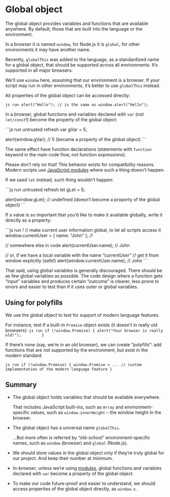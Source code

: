 Global object
=============

The global object provides variables and functions that are available anywhere. By default, those that are built into the language or the environment.

In a browser it is named `window`, for Node.js it is `global`, for other environments it may have another name.

Recently, `globalThis` was added to the language, as a standardized name for a global object, that should be supported across all environments. It’s supported in all major browsers.

We’ll use `window` here, assuming that our environment is a browser. If your script may run in other environments, it’s better to use `globalThis` instead.

All properties of the global object can be accessed directly:

`js run alert("Hello"); // is the same as window.alert("Hello");`

In a browser, global functions and variables declared with `var` (not `let/const`!) become the property of the global object:

\`\`\`js run untrusted refresh var gVar = 5;

alert(window.gVar); // 5 (became a property of the global object) \`\`\`

The same effect have function declarations (statements with `function` keyword in the main code flow, not function expressions).

Please don’t rely on that! This behavior exists for compatibility reasons. Modern scripts use [JavaScript modules](info:modules) where such a thing doesn’t happen.

If we used `let` instead, such thing wouldn’t happen:

\`\`\`js run untrusted refresh let gLet = 5;

alert(window.gLet); // undefined (doesn’t become a property of the global object) \`\`\`

If a value is so important that you’d like to make it available globally, write it directly as a property:

\`\`\`js run *!* // make current user information global, to let all scripts access it window.currentUser = { name: “John” }; */!*

// somewhere else in code alert(currentUser.name); // John

// or, if we have a local variable with the name “currentUser” // get it from window explicitly (safe!) alert(window.currentUser.name); // John \`\`\`

That said, using global variables is generally discouraged. There should be as few global variables as possible. The code design where a function gets “input” variables and produces certain “outcome” is clearer, less prone to errors and easier to test than if it uses outer or global variables.

Using for polyfills
-------------------

We use the global object to test for support of modern language features.

For instance, test if a built-in `Promise` object exists (it doesn’t in really old browsers): `js run if (!window.Promise) { alert("Your browser is really old!");         }`

If there’s none (say, we’re in an old browser), we can create “polyfills”: add functions that are not supported by the environment, but exist in the modern standard.

`js run if (!window.Promise) { window.Promise = ... // custom         implementation of the modern language feature }`

Summary
-------

-   The global object holds variables that should be available everywhere.

    That includes JavaScript built-ins, such as `Array` and environment-specific values, such as `window.innerHeight` – the window height in the browser.

-   The global object has a universal name `globalThis`.

    …But more often is referred by “old-school” environment-specific names, such as `window` (browser) and `global` (Node.js).

-   We should store values in the global object only if they’re truly global for our project. And keep their number at minimum.
-   In-browser, unless we’re using [modules](info:modules), global functions and variables declared with `var` become a property of the global object.
-   To make our code future-proof and easier to understand, we should access properties of the global object directly, as `window.x`.
